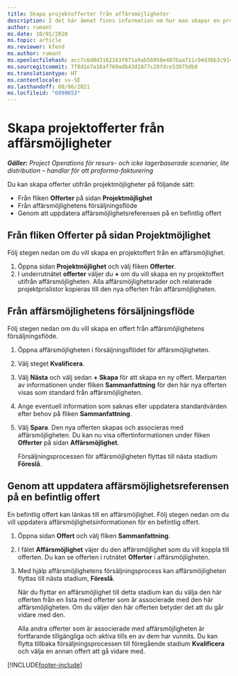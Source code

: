 ```yaml
---
title: Skapa projektofferter från affärsmöjligheter
description: I det här ämnet finns information om hur man skapar en projektoffert från en affärsmöjlighet.
author: rumant
ms.date: 10/01/2020
ms.topic: article
ms.reviewer: kfend
ms.author: rumant
ms.openlocfilehash: acc7c6d0d3162163f071a9ab56950e4876aa711c94d36b3c9149cd46d76c57bd
ms.sourcegitcommit: 7f8d1e7a16af769adb43d1877c28fdce53975db8
ms.translationtype: HT
ms.contentlocale: sv-SE
ms.lasthandoff: 08/06/2021
ms.locfileid: "6999653"
---
```

# <a name="create-project-quotes-from-opportunities"></a>Skapa projektofferter från affärsmöjligheter

_**Gäller:** Project Operations för resurs- och icke lagerbaserade scenarier, lite distribution – handlar för att proforma-fakturering_

Du kan skapa offerter utifrån projektmöjligheter på följande sätt:

- Från fliken **Offerter** på sidan **Projektmöjlighet**
- Från affärsmöjlighetens försäljningsflöde
- Genom att uppdatera affärsmöjlighetsreferensen på en befintlig offert

## <a name="from-the-quotes-tab-of-the-project-opportunity-page"></a>Från fliken Offerter på sidan Projektmöjlighet

Följ stegen nedan om du vill skapa en projektoffert från en affärsmöjlighet.

1. Öppna sidan **Projektmöjlighet** och välj fliken **Offerter**. 
2. I underrutnätet **offerter** väljer du **+** om du vill skapa en ny projektoffert utifrån affärsmöjligheten. Alla affärsmöjlighetsrader och relaterade projektprislistor kopieras till den nya offerten från affärsmöjligheten.

## <a name="from-the-opportunity-sales-process-flow"></a>Från affärsmöjlighetens försäljningsflöde

Följ stegen nedan om du vill skapa en offert från affärsmöjlighetens försäljningsflöde.

1. Öppna affärsmöjligheten i försäljningsflödet för affärsmöjligheten.
2. Välj steget **Kvalificera**. 
3. Välj **Nästa** och välj sedan **+ Skapa** för att skapa en ny offert. Merparten av informationen under fliken **Sammanfattning** för den här nya offerten visas som standard från affärsmöjligheten. 
4. Ange eventuell information som saknas eller uppdatera standardvärden efter behov på fliken **Sammanfattning**.
5. Välj **Spara**. Den nya offerten skapas och associeras med affärsmöjligheten. Du kan nu visa offertinformationen under fliken **Offerter** på sidan **Affärsmöjlighet**. 

   Försäljningsprocessen för affärsmöjligheten flyttas till nästa stadium **Föreslå**.


## <a name="by-updating-the-opportunity-reference-on-an-existing-quote"></a>Genom att uppdatera affärsmöjlighetsreferensen på en befintlig offert

En befintlig offert kan länkas till en affärsmöjlighet. Följ stegen nedan om du vill uppdatera affärsmöjlighetsinformationen för en befintlig offert.

1. Öppna sidan **Offert** och välj fliken **Sammanfattning**.
2. I fälet **Affärsmöjlighet** väjer du den affärsmöjlighet som du vill koppla till offerten. Du kan se offerten i rutnätet **Offerter** i affärsmöjligheten. 
3. Med hjälp affärsmöjlighetens försäljningsprocess kan affärsmöjligheten flyttas till nästa stadium, **Föreslå**. 

   När du flyttar en affärsmöjlighet till detta stadium kan du välja den här offerten från en lista med offerter som är associerade med den här affärsmöjligheten. Om du väljer den här offerten betyder det att du går vidare med den.

   Alla andra offerter som är associerade med affärsmöjligheten är fortfarande tillgängliga och aktiva tills en av dem har vunnits. Du kan flytta tillbaka försäljningsprocessen till föregående stadium **Kvalificera** och välja en annan offert att gå vidare med.


[!INCLUDE[footer-include](../includes/footer-banner.md)]